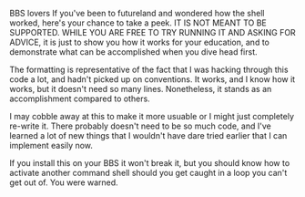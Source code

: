 BBS lovers If you've been to futureland and wondered how the shell worked, here's your chance to take a peek.  IT IS NOT MEANT TO BE SUPPORTED.  WHILE YOU ARE FREE TO TRY RUNNING IT AND ASKING FOR ADVICE, it is just to show you how it works for your education, and to demonstrate what can be accomplished when you dive head first.  

The formatting is representative of the fact that I was hacking through this code a lot, and hadn't picked up on conventions.  It works, and I know how it works, but it doesn't need so many lines.  Nonetheless, it stands as an accomplishment compared to others.

I may cobble away at this to make it more usuable or I might just completely re-write it.  There probably doesn't need to be so much code, and I've learned a lot of new things that I wouldn't have dare tried earlier that I can implement easily now.  

If you install this on your BBS it won't break it, but you should know how to activate another command shell should you get caught in a loop you can't get out of.  You were warned.  
